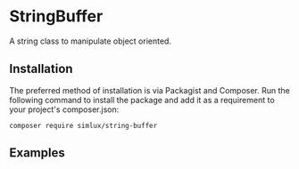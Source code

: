 # StringBuffer
A string class to manipulate object oriented.

## Installation
The preferred method of installation is via Packagist and Composer. Run the following command to install the package and add it as a requirement to your project's composer.json:

```
composer require simlux/string-buffer
```

## Examples